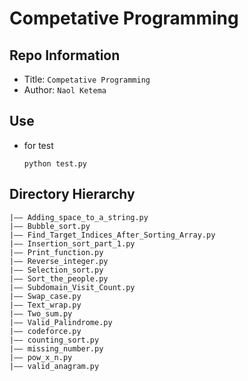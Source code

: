 Competative Programming
===

## Repo Information
- Title:  `Competative Programming`
- Author:  `Naol Ketema`


## Use

- for test
  ```
  python test.py
  ```


## Directory Hierarchy
```
|—— Adding_space_to_a_string.py
|—— Bubble_sort.py
|—— Find_Target_Indices_After_Sorting_Array.py
|—— Insertion_sort_part_1.py
|—— Print_function.py
|—— Reverse_integer.py
|—— Selection_sort.py
|—— Sort_the_people.py
|—— Subdomain_Visit_Count.py
|—— Swap_case.py
|—— Text_wrap.py
|—— Two_sum.py
|—— Valid_Palindrome.py
|—— codeforce.py
|—— counting_sort.py
|—— missing_number.py
|—— pow_x_n.py
|—— valid_anagram.py
```

